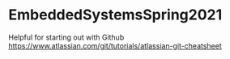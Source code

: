 # EmbeddedSystemsSpring2021
Helpful for starting out with Github https://www.atlassian.com/git/tutorials/atlassian-git-cheatsheet
